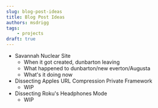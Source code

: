 ```yaml
---
slug: blog-post-ideas
title: Blog Post Ideas
authors: msdrigg
tags:
    - projects
draft: true
---
```


-   Savannah Nuclear Site
    -   When it got created, dunbarton leaving
    -   What happened to dunbarton/new everton/Augusta
    -   What's it doing now
-   Dissecting Apples URL Compression Private Framework
    -   WIP
-   Dissecting Roku's Headphones Mode
    -   WIP
